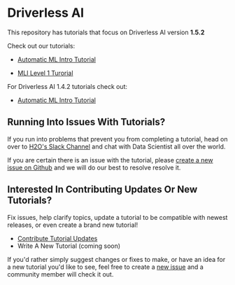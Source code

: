 
# Driverless AI

This repository has tutorials that focus on Driverless AI version **1.5.2**

Check out our tutorials:

- [Automatic ML Intro Tutorial](https://github.com/h2oai/tutorials/blob/master/DriverlessAI/automatic-ml-intro-tutorial/automatic-ml-intro-tutorial.md)

- [MLI Level 1 Turorial](https://github.com/h2oai/tutorials/tree/master/DriverlessAI/mli-level-1-tutorial)

For Driverless AI 1.4.2 tutorials check out:

- [Automatic ML Intro Tutorial](https://github.com/h2oai/tutorials/tree/1.4.2/DriverlessAI/automatic-ml-intro-tutorial)

## Running Into Issues With Tutorials?

If you run into problems that prevent you from completing a tutorial, head on over to [H2O's Slack Channel](https://www.h2o.ai/community/driverless-ai-community/) and chat with Data Scientist all over the world.

If you are certain there is an issue with the tutorial, please [create a new issue on Github](https://github.com/h2oai/tutorials/issues) and we will do our best to resolve resolve it.

## Interested In Contributing Updates Or New Tutorials?

Fix issues, help clarify topics, update a tutorial to be compatible with newest releases, or even create a brand new tutorial!

- [Contribute Tutorial Updates](https://github.com/h2oai/tutorials/blob/master/.github/contribute-tutorial-updates.md)
- Write A New Tutorial (coming soon)

If you'd rather simply suggest changes or fixes to make, or have an idea for a new tutorial you'd like to see, feel free to create a [new issue](https://github.com/h2oai/tutorials/issues)  and a community member will check it out.
